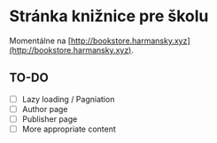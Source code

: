 # Stránka knižnice pre školu

Momentálne na [http://bookstore.harmansky.xyz](http://bookstore.harmansky.xyz).

## TO-DO

 - [ ] Lazy loading / Pagniation
 - [ ] Author page
 - [ ] Publisher page
 - [ ] More appropriate content
